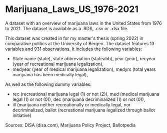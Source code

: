# Marijuana_Laws_US_1976-2021
A dataset with an overview of marijuana laws in the United States from 1976 to 2021. 
The dataset is available as a .RDS, .csv or .xlsx file.

This dataset was created in for my master's thesis (spring 2022) in comparative politics at the University of Bergen.
The dataset features 13 variables and 931 observations.
It includes the following variables:
- State name (state), state abbreviation (stateabb), year (year), recyear (year of recreational marijuana legalization),
- medyear (year of medical marijuana legalization), medyrs (total years marijuana has been medically legal),
 
As well as the following dummy variables:
- rec (recreational marijuana legal (1) or not (2)), med (medical marijuana legal (1) or not (0)), dec (marijuana decriminalized (1) or not (0)),
- ill (marijuana neither recreationally or medically legal, nor decriminalized, ballot (recreational marijuana legalized through ballot initiative)

Sources:
DISA (disa.com), Marijuana Policy Project, Ballotpedia
